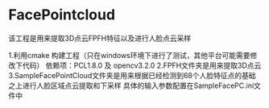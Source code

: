 # FacePointcloud
该工程是用来提取3D点云FPFH特征以及进行人脸点云采样



1.利用cmake 构建工程（只在windows环境下进行了测试，其他平台可能需要修改下代码）
	依赖项：PCL1.8.0 及 opencv3.2.0
2.FPFH文件夹是用来提取3D点云
3.SampleFacePointCloud文件夹是用来根据已经检测到68个人脸特征点的基础之上进行人脸区域点云提取和下采样
具体的输入参数配置在SampleFacePC.ini文件中
